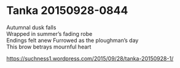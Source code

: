 # Tanka 20150928-0844  
Autumnal dusk falls  
Wrapped in summer’s fading robe   
Endings felt anew Furrowed as the ploughman’s day   
This brow betrays mournful heart  
  
https://suchness1.wordpress.com/2015/09/28/tanka-20150928-1/